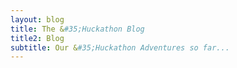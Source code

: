 ```yaml
---
layout: blog
title: The &#35;Huckathon Blog
title2: Blog
subtitle: Our &#35;Huckathon Adventures so far...
---
```

